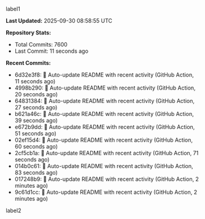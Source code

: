 
label1 
<!-- ACTIVITY_START -->
**Last Updated:** 2025-09-30 08:58:55 UTC

**Repository Stats:**
- Total Commits: 7600
- Last Commit: 11 seconds ago

**Recent Commits:**
- 6d32e3f8: 🤖 Auto-update README with recent activity (GitHub Action, 11 seconds ago)
- 4998b290: 🤖 Auto-update README with recent activity (GitHub Action, 20 seconds ago)
- 64831384: 🤖 Auto-update README with recent activity (GitHub Action, 27 seconds ago)
- b621a46c: 🤖 Auto-update README with recent activity (GitHub Action, 39 seconds ago)
- e672b9dd: 🤖 Auto-update README with recent activity (GitHub Action, 51 seconds ago)
- 02ef15d4: 🤖 Auto-update README with recent activity (GitHub Action, 60 seconds ago)
- 2cf5cb1a: 🤖 Auto-update README with recent activity (GitHub Action, 71 seconds ago)
- 014b0c61: 🤖 Auto-update README with recent activity (GitHub Action, 83 seconds ago)
- 017248b9: 🤖 Auto-update README with recent activity (GitHub Action, 2 minutes ago)
- 9c61d1cc: 🤖 Auto-update README with recent activity (GitHub Action, 2 minutes ago)
<!-- ACTIVITY_END -->

label2
